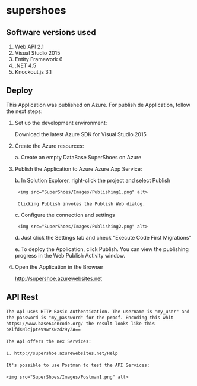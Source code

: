 # supershoes

## Software versions used

1. Web API 2.1
2. Visual Studio 2015
3. Entity Framework 6
4. .NET 4.5
5. Knockout.js 3.1

## Deploy

This Application was published on Azure. For publish de Application, follow the next steps:

1. Set up the development environment:

	Download the latest Azure SDK for Visual Studio 2015


2. Create the Azure resources:

	a. Create an empty DataBase SuperShoes on Azure
	

3. Publish the Application to Azure Azure App Service:

	b.  In Solution Explorer, right-click the project and select Publish

		<img src="SuperShoes/Images/Publishing1.png" alt>

		Clicking Publish invokes the Publish Web dialog.

	c.  Configure the connection and settings

		<img src="SuperShoes/Images/Publishing2.png" alt>

	d. Just click the Settings tab and check "Execute Code First Migrations"

	e. To deploy the Application, click Publish. You can view the publishing progress in the Web Publish Activity window. 

4. Open the Application in the Browser

	http://supershoe.azurewebsites.net


## API Rest

	The Api uses HTTP Basic Authentication. The username is "my_user" and the password is "my_password" for the proof. Encoding this whit https://www.base64encode.org/ the result looks like this bXlfdXNlcjpteV9wYXNzd29yZA==

	The Api offers the nex Services:

	1. http://supershoe.azurewebsites.net/Help

	It's possible to use Postman to test the API Services:

	<img src="SuperShoes/Images/Postman1.png" alt>




